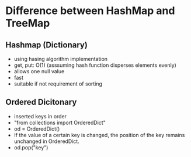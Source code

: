 # Difference between HashMap and TreeMap

## Hashmap (Dictionary)

- using hasing algorithm implementation
- get, put: O(1) (asssuming hash function disperses elements evenly)
- allows one null value
- fast
- suitable if not requirement of sorting


## Ordered Dicitonary 
- inserted keys in order 
- "from collections import OrderedDict"
- od = OrderedDict()
- If the value of a certain key is changed, the position of the key remains unchanged in OrderedDict.
- od.pop("key")